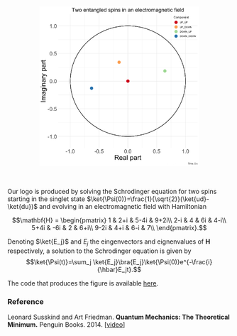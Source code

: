 <p align="center">
<img src="spins.gif" alt="" width="360" />
</p>
<br>

Our logo is produced by solving the Schrodinger equation for two spins starting in the singlet state $\ket{\Psi(0)}=\frac{1}{\sqrt{2}}(\ket{ud}-\ket{du})$ and evolving in an electromagnetic field with Hamiltonian

$$\mathbf{H} =  \begin{pmatrix}
1 & 2+i & 5-4i & 9+2i\\
2-i & 4 & 6i & 4-i\\
5+4i & -6i & 2 & 6+i\\
9-2i & 4+i & 6-i & 7\\
   \end{pmatrix}.$$

Denoting $\ket{E_j}$ and $E_j$ the eingenvectors and eignenvalues of $\mathbf{H}$ respectively, a solution to the Schrodinger equation is given by
$$\ket{\Psi(t)}=\sum_j \ket{E_j}\bra{E_j}\ket{\Psi(0)}e^{-\frac{i}{\hbar}E_jt}.$$

The code that produces the figure is available <a href="https://github.com/fcgrolleau/Mestim/tree/master/R/schrodinger_dots.R">here</a>.

### Reference
Leonard Susskind and Art Friedman.
<b>Quantum Mechanics: The Theoretical Minimum.</b>
Penguin Books. 2014.
[<a href="https://theoreticalminimum.com/courses/quantum-mechanics/2012/winter/lecture-4">video</a>]